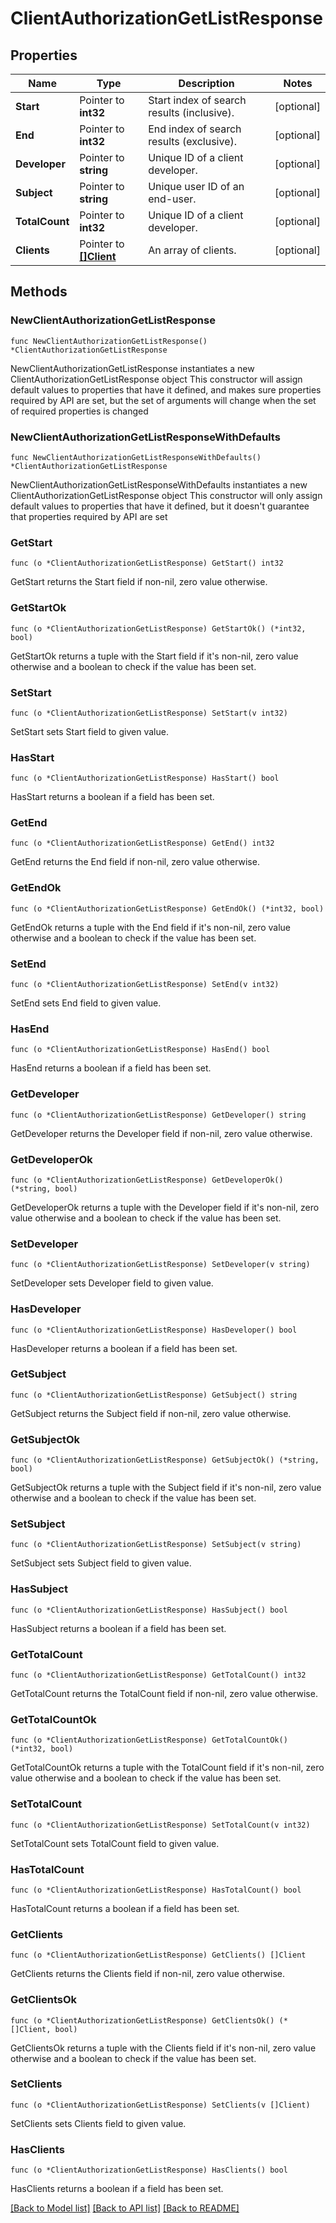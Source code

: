 # ClientAuthorizationGetListResponse

## Properties

Name | Type | Description | Notes
------------ | ------------- | ------------- | -------------
**Start** | Pointer to **int32** | Start index of search results (inclusive).  | [optional] 
**End** | Pointer to **int32** | End index of search results (exclusive).  | [optional] 
**Developer** | Pointer to **string** | Unique ID of a client developer.  | [optional] 
**Subject** | Pointer to **string** | Unique user ID of an end-user.  | [optional] 
**TotalCount** | Pointer to **int32** | Unique ID of a client developer.  | [optional] 
**Clients** | Pointer to [**[]Client**](Client.md) | An array of clients.  | [optional] 

## Methods

### NewClientAuthorizationGetListResponse

`func NewClientAuthorizationGetListResponse() *ClientAuthorizationGetListResponse`

NewClientAuthorizationGetListResponse instantiates a new ClientAuthorizationGetListResponse object
This constructor will assign default values to properties that have it defined,
and makes sure properties required by API are set, but the set of arguments
will change when the set of required properties is changed

### NewClientAuthorizationGetListResponseWithDefaults

`func NewClientAuthorizationGetListResponseWithDefaults() *ClientAuthorizationGetListResponse`

NewClientAuthorizationGetListResponseWithDefaults instantiates a new ClientAuthorizationGetListResponse object
This constructor will only assign default values to properties that have it defined,
but it doesn't guarantee that properties required by API are set

### GetStart

`func (o *ClientAuthorizationGetListResponse) GetStart() int32`

GetStart returns the Start field if non-nil, zero value otherwise.

### GetStartOk

`func (o *ClientAuthorizationGetListResponse) GetStartOk() (*int32, bool)`

GetStartOk returns a tuple with the Start field if it's non-nil, zero value otherwise
and a boolean to check if the value has been set.

### SetStart

`func (o *ClientAuthorizationGetListResponse) SetStart(v int32)`

SetStart sets Start field to given value.

### HasStart

`func (o *ClientAuthorizationGetListResponse) HasStart() bool`

HasStart returns a boolean if a field has been set.

### GetEnd

`func (o *ClientAuthorizationGetListResponse) GetEnd() int32`

GetEnd returns the End field if non-nil, zero value otherwise.

### GetEndOk

`func (o *ClientAuthorizationGetListResponse) GetEndOk() (*int32, bool)`

GetEndOk returns a tuple with the End field if it's non-nil, zero value otherwise
and a boolean to check if the value has been set.

### SetEnd

`func (o *ClientAuthorizationGetListResponse) SetEnd(v int32)`

SetEnd sets End field to given value.

### HasEnd

`func (o *ClientAuthorizationGetListResponse) HasEnd() bool`

HasEnd returns a boolean if a field has been set.

### GetDeveloper

`func (o *ClientAuthorizationGetListResponse) GetDeveloper() string`

GetDeveloper returns the Developer field if non-nil, zero value otherwise.

### GetDeveloperOk

`func (o *ClientAuthorizationGetListResponse) GetDeveloperOk() (*string, bool)`

GetDeveloperOk returns a tuple with the Developer field if it's non-nil, zero value otherwise
and a boolean to check if the value has been set.

### SetDeveloper

`func (o *ClientAuthorizationGetListResponse) SetDeveloper(v string)`

SetDeveloper sets Developer field to given value.

### HasDeveloper

`func (o *ClientAuthorizationGetListResponse) HasDeveloper() bool`

HasDeveloper returns a boolean if a field has been set.

### GetSubject

`func (o *ClientAuthorizationGetListResponse) GetSubject() string`

GetSubject returns the Subject field if non-nil, zero value otherwise.

### GetSubjectOk

`func (o *ClientAuthorizationGetListResponse) GetSubjectOk() (*string, bool)`

GetSubjectOk returns a tuple with the Subject field if it's non-nil, zero value otherwise
and a boolean to check if the value has been set.

### SetSubject

`func (o *ClientAuthorizationGetListResponse) SetSubject(v string)`

SetSubject sets Subject field to given value.

### HasSubject

`func (o *ClientAuthorizationGetListResponse) HasSubject() bool`

HasSubject returns a boolean if a field has been set.

### GetTotalCount

`func (o *ClientAuthorizationGetListResponse) GetTotalCount() int32`

GetTotalCount returns the TotalCount field if non-nil, zero value otherwise.

### GetTotalCountOk

`func (o *ClientAuthorizationGetListResponse) GetTotalCountOk() (*int32, bool)`

GetTotalCountOk returns a tuple with the TotalCount field if it's non-nil, zero value otherwise
and a boolean to check if the value has been set.

### SetTotalCount

`func (o *ClientAuthorizationGetListResponse) SetTotalCount(v int32)`

SetTotalCount sets TotalCount field to given value.

### HasTotalCount

`func (o *ClientAuthorizationGetListResponse) HasTotalCount() bool`

HasTotalCount returns a boolean if a field has been set.

### GetClients

`func (o *ClientAuthorizationGetListResponse) GetClients() []Client`

GetClients returns the Clients field if non-nil, zero value otherwise.

### GetClientsOk

`func (o *ClientAuthorizationGetListResponse) GetClientsOk() (*[]Client, bool)`

GetClientsOk returns a tuple with the Clients field if it's non-nil, zero value otherwise
and a boolean to check if the value has been set.

### SetClients

`func (o *ClientAuthorizationGetListResponse) SetClients(v []Client)`

SetClients sets Clients field to given value.

### HasClients

`func (o *ClientAuthorizationGetListResponse) HasClients() bool`

HasClients returns a boolean if a field has been set.


[[Back to Model list]](../README.md#documentation-for-models) [[Back to API list]](../README.md#documentation-for-api-endpoints) [[Back to README]](../README.md)


